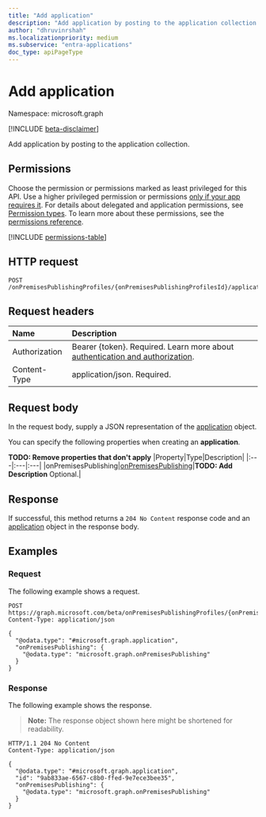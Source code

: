 ```yaml
---
title: "Add application"
description: "Add application by posting to the application collection."
author: "dhruvinrshah"
ms.localizationpriority: medium
ms.subservice: "entra-applications"
doc_type: apiPageType
---
```


# Add application

Namespace: microsoft.graph

[!INCLUDE [beta-disclaimer](../../includes/beta-disclaimer.md)]

Add application by posting to the application collection.

## Permissions

Choose the permission or permissions marked as least privileged for this API. Use a higher privileged permission or permissions [only if your app requires it](/graph/permissions-overview#best-practices-for-using-microsoft-graph-permissions). For details about delegated and application permissions, see [Permission types](/graph/permissions-overview#permission-types). To learn more about these permissions, see the [permissions reference](/graph/permissions-reference).

<!-- {
  "blockType": "permissions",
  "name": "ipapplicationsegment-post-application-permissions"
}
-->
[!INCLUDE [permissions-table](../includes/permissions/ipapplicationsegment-post-application-permissions.md)]

## HTTP request

<!-- {
  "blockType": "ignored"
}
-->
``` http
POST /onPremisesPublishingProfiles/{onPremisesPublishingProfilesId}/applicationSegments/{ipApplicationSegmentId}/application/$ref
```

## Request headers

|Name|Description|
|:---|:---|
|Authorization|Bearer {token}. Required. Learn more about [authentication and authorization](/graph/auth/auth-concepts).|
|Content-Type|application/json. Required.|

## Request body

In the request body, supply a JSON representation of the [application](../resources/application.md) object.

You can specify the following properties when creating an **application**.

**TODO: Remove properties that don't apply**
|Property|Type|Description|
|:---|:---|:---|
|onPremisesPublishing|[onPremisesPublishing](../resources/onpremisespublishing.md)|**TODO: Add Description** Optional.|



## Response

If successful, this method returns a `204 No Content` response code and an [application](../resources/application.md) object in the response body.

## Examples

### Request

The following example shows a request.
<!-- {
  "blockType": "request",
  "name": "create_application_from_"
}
-->
``` http
POST https://graph.microsoft.com/beta/onPremisesPublishingProfiles/{onPremisesPublishingProfilesId}/applicationSegments/{ipApplicationSegmentId}/application/$ref
Content-Type: application/json

{
  "@odata.type": "#microsoft.graph.application",
  "onPremisesPublishing": {
    "@odata.type": "microsoft.graph.onPremisesPublishing"
  }
}
```


### Response

The following example shows the response.
>**Note:** The response object shown here might be shortened for readability.
<!-- {
  "blockType": "response",
  "truncated": true,
  "@odata.type": "microsoft.graph.application"
}
-->
``` http
HTTP/1.1 204 No Content
Content-Type: application/json

{
  "@odata.type": "#microsoft.graph.application",
  "id": "9ab833ae-6567-c8b0-ffed-9e7ece3bee35",
  "onPremisesPublishing": {
    "@odata.type": "microsoft.graph.onPremisesPublishing"
  }
}
```

